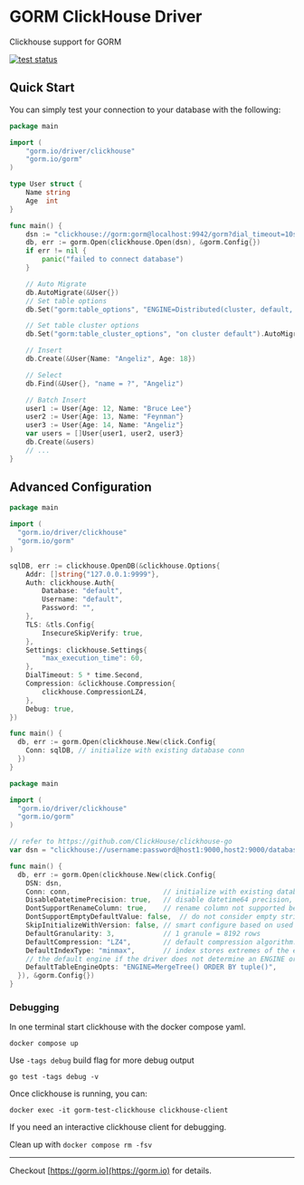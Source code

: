 # GORM ClickHouse Driver

Clickhouse support for GORM

[![test status](https://github.com/go-gorm/clickhouse/workflows/tests/badge.svg?branch=master "test status")](https://github.com/go-gorm/clickhouse/actions)

## Quick Start

You can simply test your connection to your database with the following:

```go
package main

import (
	"gorm.io/driver/clickhouse"
	"gorm.io/gorm"
)

type User struct {
	Name string
	Age  int
}

func main() {
	dsn := "clickhouse://gorm:gorm@localhost:9942/gorm?dial_timeout=10s&read_timeout=20s"
	db, err := gorm.Open(clickhouse.Open(dsn), &gorm.Config{})
	if err != nil {
		panic("failed to connect database")
	}

	// Auto Migrate
	db.AutoMigrate(&User{})
	// Set table options
	db.Set("gorm:table_options", "ENGINE=Distributed(cluster, default, hits)").AutoMigrate(&User{})

	// Set table cluster options
	db.Set("gorm:table_cluster_options", "on cluster default").AutoMigrate(&User{})

	// Insert
	db.Create(&User{Name: "Angeliz", Age: 18})

	// Select
	db.Find(&User{}, "name = ?", "Angeliz")

	// Batch Insert
	user1 := User{Age: 12, Name: "Bruce Lee"}
	user2 := User{Age: 13, Name: "Feynman"}
	user3 := User{Age: 14, Name: "Angeliz"}
	var users = []User{user1, user2, user3}
	db.Create(&users)
	// ...
}

```

## Advanced Configuration

```go
package main

import (
  "gorm.io/driver/clickhouse"
  "gorm.io/gorm"
)

sqlDB, err := clickhouse.OpenDB(&clickhouse.Options{
	Addr: []string{"127.0.0.1:9999"},
	Auth: clickhouse.Auth{
		Database: "default",
		Username: "default",
		Password: "",
	},
	TLS: &tls.Config{
		InsecureSkipVerify: true,
	},
	Settings: clickhouse.Settings{
		"max_execution_time": 60,
	},
	DialTimeout: 5 * time.Second,
	Compression: &clickhouse.Compression{
		clickhouse.CompressionLZ4,
	},
	Debug: true,
})

func main() {
  db, err := gorm.Open(clickhouse.New(click.Config{
    Conn: sqlDB, // initialize with existing database conn
  })
}
```

```go
package main

import (
  "gorm.io/driver/clickhouse"
  "gorm.io/gorm"
)

// refer to https://github.com/ClickHouse/clickhouse-go
var dsn = "clickhouse://username:password@host1:9000,host2:9000/database?dial_timeout=200ms&max_execution_time=60"

func main() {
  db, err := gorm.Open(clickhouse.New(click.Config{
    DSN: dsn,
    Conn: conn,                       // initialize with existing database conn
    DisableDatetimePrecision: true,   // disable datetime64 precision, not supported before clickhouse 20.4
    DontSupportRenameColumn: true,    // rename column not supported before clickhouse 20.4
    DontSupportEmptyDefaultValue: false,  // do not consider empty strings as valid default values
    SkipInitializeWithVersion: false, // smart configure based on used version
    DefaultGranularity: 3,            // 1 granule = 8192 rows
    DefaultCompression: "LZ4",        // default compression algorithm. LZ4 is lossless
    DefaultIndexType: "minmax",       // index stores extremes of the expression
    // the default engine if the driver does not determine an ENGINE or if one is not specified.
    DefaultTableEngineOpts: "ENGINE=MergeTree() ORDER BY tuple()", 
  }), &gorm.Config{})
}
```

### Debugging

In one terminal start clickhouse with the docker compose yaml.

```
docker compose up
```

Use `-tags debug` build flag for more debug output

```
go test -tags debug -v
```

Once clickhouse is running, you can:
```
docker exec -it gorm-test-clickhouse clickhouse-client
```

If you need an interactive clickhouse client for debugging.

Clean up with `docker compose rm -fsv`

---

Checkout [https://gorm.io](https://gorm.io) for details.
